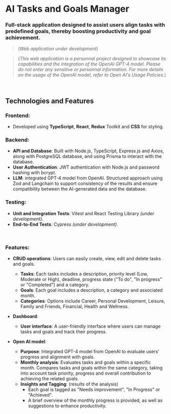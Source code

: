 # AI Tasks and Goals Manager

### Full-stack application designed to assist users align tasks with predefined goals, thereby boosting productivity and goal achievement.

> (*Web application under development*)

> (*This web application is a personnal project designed to showcase its capabilities and the integration of the OpenAI GPT-4 model. Please do not enter any sensitive or personnal information. For more details on the usage of the OpenAI model, refer to Open AI's Usage Policies.*)
<br/>

## Technologies and Features
### Frontend:
- Developed using **TypeScript**, **React**, **Redux** Toolkit and **CSS** for styling.
### Backend:
- **API and Database**: Built with Node.js, TypeScript, Express.js and Axios, along with PostgreSQL database, and using Prisma to interact with the database.
- **User Authentication**: JWT authentication with Node.js and password hashing with bcrypt.
- **LLM**: integrated GPT-4 model from OpenAI. Structured approach using Zod and Langchain to support consistency of the results and ensure compatibility between the AI-generated data and the database.
### Testing: 
- **Unit and Integration Tests**: Vitest and React Testing Library *(under development)*.
- **End-to-End Tests**: Cypress *(under development)*.

<br/>

### Features:

- **CRUD operations**:  Users can easily create, view, edit and delete tasks and goals. 
    - **Tasks**: Each tasks includes a description, priority level (Low, Moderate or High), deadline, progress state ("To do", "In progress" or "Completed") and a category. 
    - **Goals**: Each goal includes a description, a category and associated month. 
    - **Categories**: Options include Career, Personal Development, Leisure, Family and Friends, Financial, Health and Wellness.

- **Dashboard**: 
    - **User interface**: A user-friendly interface where users can manage tasks and goals and track their progress.

- **Open AI model**:
    - **Purpose**: Integrated GPT-4 model from OpenAI to evaluate users’ progress and alignment with goals. 
    - **Monthly analysis**: Evaluates tasks and goals within a specific month. Compares tasks and goals within the same category, taking into account task priority, progress and overall contribution to achieving the related goals. 
    - **Insights and Tagging**: (results of the analysis)
        - Each goal is tagged as "Needs improvement", "In Progress" or "Achieved".
        - A brief overview of the monthly progress is provided, as well as suggestions to enhance productivity.
